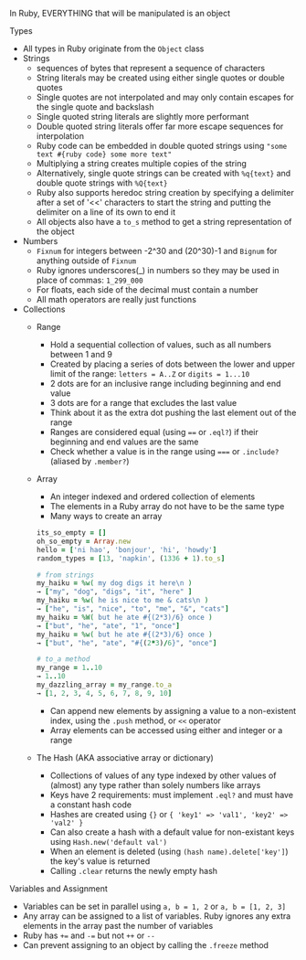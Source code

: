 In Ruby, EVERYTHING that will be manipulated is an object

Types
- All types in Ruby originate from the `Object` class
- Strings
  - sequences of bytes that represent a sequence of characters
  - String literals may be created using either single quotes or double quotes
  - Single quotes are not interpolated and may only contain escapes for the single quote and backslash
  - Single quoted string literals are slightly more performant
  - Double quoted string literals offer far more escape sequences for interpolation
  - Ruby code can be embedded in double quoted strings using `"some text #{ruby code} some more text"`
  - Multiplying a string creates multiple copies of the string
  - Alternatively, single quote strings can be created with `%q{text}` and double quote strings with `%Q{text}`
  - Ruby also supports heredoc string creation by specifying a delimiter after a set of '<<' characters to start the string and putting the delimiter on a line of its own to end it
  - All objects also have a `to_s` method to get a string representation of the object
- Numbers
  - `Fixnum` for integers between -2^30 and (20^30)-1 and `Bignum` for anything outside of `Fixnum`
  - Ruby ignores underscores(_) in numbers so they may be used in place of commas: `1_299_000`
  - For floats, each side of the decimal must contain a number
  - All math operators are really just functions
- Collections
  - Range
    - Hold a sequential collection of values, such as all numbers between 1 and 9
    - Created by placing a series of dots between the lower and upper limit of the range: `letters = A..Z` or `digits = 1...10`
    - 2 dots are for an inclusive range including beginning and end value
    - 3 dots are for a range that excludes the last value
    - Think about it as the extra dot pushing the last element out of the range
    - Ranges are considered equal (using `==` or `.eql?`) if their beginning and end values are the same
    - Check whether a value is in the range using `===` or `.include?` (aliased by `.member?`)
  - Array
    - An integer indexed and ordered collection of elements
    - The elements in a Ruby array do not have to be the same type
    - Many ways to create an array

    ```ruby
    its_so_empty = []
    oh_so_empty = Array.new
    hello = ['ni hao', 'bonjour', 'hi', 'howdy']
    random_types = [13, 'napkin', (1336 + 1).to_s]
    
    # from strings
    my_haiku = %w( my dog digs it here\n )
    → ["my", "dog", "digs", "it", "here" ]
    my_haiku = %w( he is nice to me & cats\n )
    → ["he", "is", "nice", "to", "me", "&", "cats"]
    my_haiku = %W( but he ate #{(2*3)/6} once )
    → ["but", "he", "ate", "1", "once"]
    my_haiku = %w( but he ate #{(2*3)/6} once )
    → ["but", "he", "ate", "#{(2*3)/6}", "once"]
    
    # to_a method
    my_range = 1..10
    → 1..10
    my_dazzling_array = my_range.to_a
    → [1, 2, 3, 4, 5, 6, 7, 8, 9, 10]
    ```
    - Can append new elements by assigning a value to a non-existent index, using the `.push` method, or `<<` operator
    - Array elements can be accessed using either and integer or a range
  - The Hash (AKA associative array or dictionary)
    - Collections of values of any type indexed by other values of (almost) any type rather than solely numbers like arrays
    - Keys have 2 requirements: must implement `.eql?` and must have a constant hash code
    - Hashes are created using `{}` or `{ 'key1' => 'val1', 'key2' => 'val2' }`
    - Can also create a hash with a default value for non-existant keys using `Hash.new('default val')`
    - When an element is deleted (using `(hash name).delete['key']`) the key's value is returned
    - Calling `.clear` returns the newly empty hash

Variables and Assignment
- Variables can be set in parallel using `a, b = 1, 2` or `a, b = [1, 2, 3]`
- Any array can be assigned to a list of variables. Ruby ignores any extra elements in the array past the number of variables
- Ruby has `+=` and `-=` but not `++` or `--`
- Can prevent assigning to an object by calling the `.freeze` method
